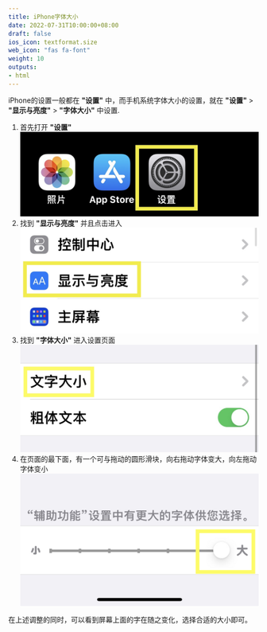 ```yaml
---
title: iPhone字体大小
date: 2022-07-31T10:00:00+08:00
draft: false
ios_icon: textformat.size
web_icon: "fas fa-font"
weight: 10
outputs:
- html
---
```


iPhone的设置一般都在 **"设置"** 中，而手机系统字体大小的设置，就在 **"设置"** > **"显示与亮度"** > **"字体大小"** 中设置.

1. 首先打开 **"设置"**
   <img src="./home-settings.jpg">
2. 找到 **"显示与亮度"** 并且点击进入
   <img src="./display-brightness.jpg">
3. 找到 **"字体大小"** 进入设置页面
   <img src="./text-size.jpg">
4. 在页面的最下面，有一个可与拖动的圆形滑块，向右拖动字体变大，向左拖动字体变小
   <img src="./adjust-size.jpg">

在上述调整的同时，可以看到屏幕上面的字在随之变化，选择合适的大小即可。
